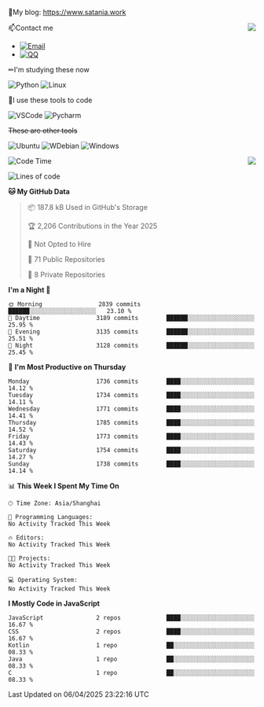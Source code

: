 📰My blog: https://www.satania.work

<img align="right" src="https://github-readme-stats.vercel.app/api/top-langs/?username=Katriell"/>

📫Contact me

* [![Email](https://img.shields.io/badge/Email-Iris@satania.work-1?style=social&logoColor=fff)](mailto:Iris@satania.work)
* [![QQ](https://img.shields.io/badge/QQ-2088839458-1?style=social&logoColor=fff)](tencent://AddContact/?fromId=45&fromSubId=1&subcmd=all&uin=2088839458&website=www.oicqzone.com)

✏I'm studying these now

![Python](https://img.shields.io/badge/-Python-blue?style=flat-square&logo=Python&logoColor=fff)
![Linux](https://img.shields.io/badge/-Linux-black?style=flat-square&logo=Linux&logoColor=fff)

🔨I use these tools to code

![VSCode](https://img.shields.io/badge/-VSCode-blue?style=flat-square&logo=visualstudiocode&logoColor=fff)
![Pycharm](https://img.shields.io/badge/-Pycharm-green?style=flat-square&logo=pycharm&logoColor=fff)

 ~~These are other tools~~

![Ubuntu](https://img.shields.io/badge/-Ubuntu-orange?style=flat-square&logo=Ubuntu&logoColor=fff)
![WDebian](https://img.shields.io/badge/-Debian-blue?style=flat-square&logo=Debian&logoColor=fff)
![Windows](https://img.shields.io/badge/-Windows-blue?style=flat-square&logo=Windows&logoColor=fff)


<img align="right" src="https://github-readme-stats-beta-amber-44.vercel.app/api?username=Katriell&show_icons=true&role=OWNER,ORGANIZATION_MEMBER,COLLABORATOR&locale=zh-my"/>

<!--START_SECTION:waka-->
![Code Time](http://img.shields.io/badge/Code%20Time-21%20mins-blue)

![Lines of code](https://img.shields.io/badge/From%20Hello%20World%20I%27ve%20Written-17.6%20thousand%20lines%20of%20code-blue)

**🐱 My GitHub Data** 

> 📦 187.8 kB Used in GitHub's Storage 
 > 
> 🏆 2,206 Contributions in the Year 2025
 > 
> 🚫 Not Opted to Hire
 > 
> 📜 71 Public Repositories 
 > 
> 🔑 8 Private Repositories 
 > 
**I'm a Night 🦉** 

```text
🌞 Morning                2839 commits        ██████░░░░░░░░░░░░░░░░░░░   23.10 % 
🌆 Daytime                3189 commits        ██████░░░░░░░░░░░░░░░░░░░   25.95 % 
🌃 Evening                3135 commits        ██████░░░░░░░░░░░░░░░░░░░   25.51 % 
🌙 Night                  3128 commits        ██████░░░░░░░░░░░░░░░░░░░   25.45 % 
```
📅 **I'm Most Productive on Thursday** 

```text
Monday                   1736 commits        ████░░░░░░░░░░░░░░░░░░░░░   14.12 % 
Tuesday                  1734 commits        ████░░░░░░░░░░░░░░░░░░░░░   14.11 % 
Wednesday                1771 commits        ████░░░░░░░░░░░░░░░░░░░░░   14.41 % 
Thursday                 1785 commits        ████░░░░░░░░░░░░░░░░░░░░░   14.52 % 
Friday                   1773 commits        ████░░░░░░░░░░░░░░░░░░░░░   14.43 % 
Saturday                 1754 commits        ████░░░░░░░░░░░░░░░░░░░░░   14.27 % 
Sunday                   1738 commits        ████░░░░░░░░░░░░░░░░░░░░░   14.14 % 
```


📊 **This Week I Spent My Time On** 

```text
🕑︎ Time Zone: Asia/Shanghai

💬 Programming Languages: 
No Activity Tracked This Week

🔥 Editors: 
No Activity Tracked This Week

🐱‍💻 Projects: 
No Activity Tracked This Week

💻 Operating System: 
No Activity Tracked This Week
```

**I Mostly Code in JavaScript** 

```text
JavaScript               2 repos             ████░░░░░░░░░░░░░░░░░░░░░   16.67 % 
CSS                      2 repos             ████░░░░░░░░░░░░░░░░░░░░░   16.67 % 
Kotlin                   1 repo              ██░░░░░░░░░░░░░░░░░░░░░░░   08.33 % 
Java                     1 repo              ██░░░░░░░░░░░░░░░░░░░░░░░   08.33 % 
C                        1 repo              ██░░░░░░░░░░░░░░░░░░░░░░░   08.33 % 
```




 Last Updated on 06/04/2025 23:22:16 UTC
<!--END_SECTION:waka-->
